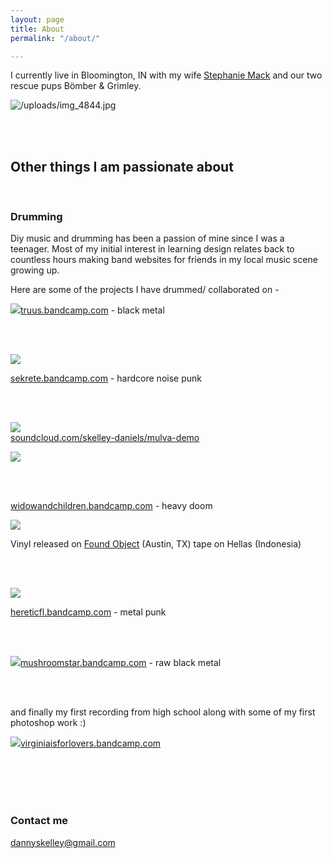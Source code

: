 ```yaml
---
layout: page
title: About
permalink: "/about/"

---
```

I currently live in Bloomington, IN with my wife [Stephanie Mack](http://stephaniemackphotography.com/) and our two rescue pups Bömber & Grimley.

![/uploads/img_4844.jpg](https://app.forestry.io/sites/mtxlydduzuiirw/body-media//uploads/img_4844.jpg)

<br><br>

## Other things I am passionate about

<br>

### Drumming

Diy music and drumming has been a passion of mine since I was a teenager. Most of my initial interest in learning design relates back to countless hours making band websites for friends in my local music scene growing up.

Here are some of the projects I have drummed/ collaborated on -

![](/uploads/screen-shot-2020-07-04-at-9-41-32-pm.png)[truus.bandcamp.com](https://truus.bandcamp.com/releases "https://truus.bandcamp.com/releases") - black metal

<br><br>

![](/uploads/sekrete.jpg)

[sekrete.bandcamp.com](https://sekrete.bandcamp.com/album/endless-fucking-nightmare "https://sekrete.bandcamp.com/album/endless-fucking-nightmare") - hardcore noise punk

<br><br>

![](/uploads/logo-1.jpg)  
[soundcloud.com/skelley-daniels/mulva-demo](https://soundcloud.com/skelley-daniels/mulva-demo "https://soundcloud.com/skelley-daniels/mulva-demo")

![](/uploads/artworks-000135419356-h8a7ad-t500x500.jpg)

<br><br>

[widowandchildren.bandcamp.com](https://widowandchildren.bandcamp.com/ "https://widowandchildren.bandcamp.com/") - heavy doom

![](/uploads/image1.JPG)

Vinyl released on [Found Object](http://www.foundobjectrecords.com/offerings/widowandchildren) (Austin, TX) tape on Hellas (Indonesia)

<br><br>

![](/uploads/img_4847.jpg)

[hereticfl.bandcamp.com](https://hereticfl.bandcamp.com/ "https://hereticfl.bandcamp.com/") - metal punk

<br><br>

![](/uploads/a2103755347_16.jpg)[mushroomstar.bandcamp.com](https://mushroomstar.bandcamp.com/album/1-11-demo "https://mushroomstar.bandcamp.com/album/1-11-demo") - raw black metal

<br><br>

and finally my first recording from high school along with some of my first photoshop work :)

![](/uploads/a1759652723_10.jpg)[virginiaisforlovers.bandcamp.com](https://virginiaisforlovers.bandcamp.com "https://virginiaisforlovers.bandcamp.com")

<br><br><br><br>

### Contact me

[dannyskelley@gmail.com](dannyskellkey@gmail.com "dannyskellkey@gmail.com")